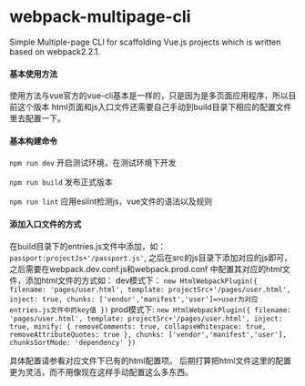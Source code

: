 # webpack-multipage-cli
Simple Multiple-page CLI for scaffolding Vue.js projects which is written based on webpack2.2.1.

#### 基本使用方法
  使用方法与vue官方的vue-cli基本是一样的，只是因为是多页面应用程序，所以目前这个版本
  html页面和js入口文件还需要自己手动到build目录下相应的配置文件里去配置一下。
  
#### 基本构建命令
  `npm run dev` 开启测试环境，在测试环境下开发  
  
  `npm run build` 发布正式版本  
  
  `npm run lint` 应用eslint检测js，vue文件的语法以及规则

#### 添加入口文件的方式
  在build目录下的entries.js文件中添加，如：`passport:projectJs+'/passport.js'`,
之后在src的js目录下添加对应的js即可，之后需要在webpack.dev.conf.js和webpack.prod.conf
中配置其对应的html文件，添加html文件的方式如：
   dev模式下：
     `new HtmlWebpackPlugin({
           filename: 'pages/user.html',
           template: projectSrc+'/pages/user.html',
           inject: true,
           chunks: ['vendor','manifest','user']=>user为对应entries.js文件中的key值
     })`
   prod模式下:
     `new HtmlWebpackPlugin({
           filename: 'pages/user.html',
           template: projectSrc+'/pages/user.html',
           inject: true,
           minify: {
             removeComments: true,
             collapseWhitespace: true,
             removeAttributeQuotes: true
           },
           chunks: ['vendor','manifest','user'],
           chunksSortMode: 'dependency'
     })`

   具体配置请参看对应文件下已有的html配置项。
   后期打算把html文件这里的配置更为灵活，而不用像现在这样手动配置这么多东西。
